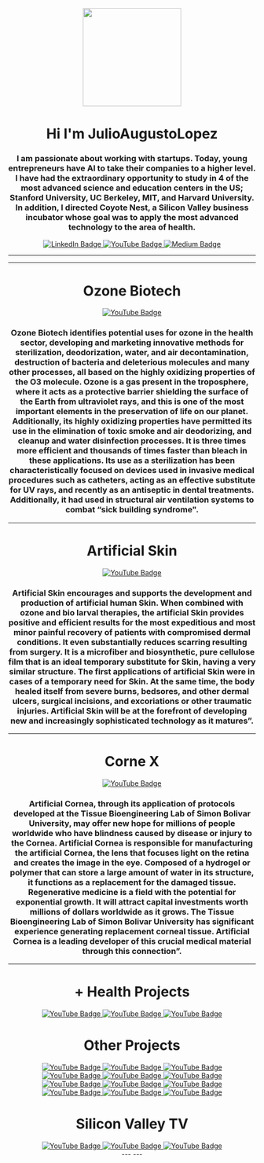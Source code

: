 <div id="header" align="center">
<img src="https://media3.giphy.com/media/ZaWIVLcGf8lqHK2rHq/giphy.gif?cid=5e214886e4xuwc1u2imdzt2eajy0etoy6rii8wgtahg2c7jn&rid=giphy.gif&ct=g" width=200 />
<h1 align="center">   Hi I'm JulioAugustoLopez</h1>
<h3 align="center">I am passionate about working with startups. Today, young entrepreneurs have AI to take their companies to a higher level. I have had the extraordinary opportunity to study in 4 of the most advanced science and education centers in the US; Stanford University, UC Berkeley, MIT, and Harvard University. In addition, I directed Coyote Nest, a Silicon Valley business incubator whose goal was to apply the most advanced technology to the area of health.</h3>

</div>



<div id="badges" align="center">
     <a href="https://www.linkedin.com/in/julio-lopez-b557082b/" target="_blank">
         <img src="https://img.shields.io/badge/LinkedIn-Julio%20Lopez-blue"
              alt="LinkedIn Badge" />
  </a>
  <a href="https://youtu.be/WS5lXuDuRVM" target="_blank">
         <img src="https://img.shields.io/youtube/views/WS5lXuDuRVM?color=red&label=YouTube&style=social"
              alt="YouTube Badge" />
  </a>
  <a href="https://medium.com/@cdn.ceo" target="_blank">
         <img src="https://img.shields.io/badge/Medium-Julio%20Lopez-lightgrey"
              alt="Medium Badge" />
  </a>
  </div>

---
---
<div id="header" align="center">
<h1 align="center">   Ozone Biotech</h1>
  <a href="https://youtu.be/Cbic1IndEZU" target="_blank">
         <img src="https://img.shields.io/youtube/views/Cbic1IndEZU?label=Ozone%20Biotech&logo=YouTube&style=social"
              alt="YouTube Badge" />
</a>

<h3 align="center">Ozone Biotech identifies potential uses for ozone in the health sector, developing and marketing innovative methods for sterilization, deodorization, water, and air decontamination, destruction of bacteria and deleterious molecules and many other processes, all based on the highly oxidizing properties of the O3 molecule. Ozone is a gas present in the troposphere, where it acts as a protective barrier shielding the surface of the Earth from ultraviolet rays, and this is one of the most important elements in the preservation of life on our planet. Additionally, its highly oxidizing properties have permitted its use in the elimination of toxic smoke and air deodorizing, and cleanup and water disinfection processes. It is three times more efficient and thousands of times faster than bleach in these applications. Its use as a sterilization has been characteristically focused on devices used in invasive medical procedures such as catheters, acting as an effective substitute for UV rays, and recently as an antiseptic in dental treatments. Additionally, it had used in structural air ventilation systems to combat “sick building syndrome".</h3>

</div>

---
<div id="header" align="center">
<h1 align="center">   Artificial Skin</h1>
  <a href="https://youtu.be/MQlkkzuJEv8" target="_blank">
         <img src="https://img.shields.io/youtube/views/MQlkkzuJEv8?label=Artificial%20Skin&logo=YouTube&style=social"
              alt="YouTube Badge" />
</a>

<h3 align="center">Artificial Skin encourages and supports the development and production of artificial human Skin. When combined with ozone and bio larval therapies, the artificial Skin provides positive and efficient results for the most expeditious and most minor painful recovery of patients with compromised dermal conditions. It even substantially reduces scarring resulting from surgery. It is a microfiber and biosynthetic, pure cellulose film that is an ideal temporary substitute for Skin, having a very similar structure. The first applications of artificial Skin were in cases of a temporary need for Skin. At the same time, the body healed itself from severe burns, bedsores, and other dermal ulcers, surgical incisions, and excoriations or other traumatic injuries. Artificial Skin will be at the forefront of developing new and increasingly sophisticated technology as it matures”.</h3>

</div>

---
<div id="header" align="center">
<h1 align="center">   Corne X</h1>
  <a href="https://youtu.be/5R3zNP_EQbo" target="_blank">
         <img src="https://img.shields.io/youtube/views/5R3zNP_EQbo?label=Corne%20X&logo=YouTube&style=social"
"
              alt="YouTube Badge" />
</a>

<h3 align="center">Artificial Cornea, through its application of protocols developed at the Tissue Bioengineering Lab of Simon Bolivar University, may offer new hope for millions of people worldwide who have blindness caused by disease or injury to the Cornea. Artificial Cornea is responsible for manufacturing the artificial Cornea, the lens that focuses light on the retina and creates the image in the eye. Composed of a hydrogel or polymer that can store a large amount of water in its structure, it functions as a replacement for the damaged tissue. Regenerative medicine is a field with the potential for exponential growth. It will attract capital investments worth millions of dollars worldwide as it grows. The Tissue Bioengineering Lab of Simon Bolivar University has significant experience generating replacement corneal tissue. Artificial Cornea is a leading developer of this crucial medical material through this connection”.</h3>

</div>

---
<div id="header" align="center">
<h1 align="center">   + Health Projects</h1>

<div id="badges" align="center">
     <a href="https://youtu.be/xEZ_pbXUyps” target="_blank">
         <img src="https://img.shields.io/youtube/views/xEZ_pbXUyps?label=Exponential%20Medicine&logo=YouTube&style=social"
              alt="YouTube Badge" />
  </a>
  <a href="https://youtu.be/74G-oV0ixOU" target="_blank">
         <img src="https://img.shields.io/youtube/views/74G-oV0ixOU?label=Artificial%20Prosthesis%20X&logo=YouTube&style=social "
              alt="YouTube Badge" />
  </a>
  <a href="https://youtu.be/_9lWrZiTnUM " target="_blank">
         <img src="https://img.shields.io/youtube/views/_9lWrZiTnUM?label=Neuronet%20X&logo=YouTube&style=social"
              alt="YouTube Badge" />
  </a>
  </div>
  <div id="header" align="center">
<h1 align="center">   Other Projects</h1>

<div id="badges" align="center">
     <a href="https://youtu.be/DURYegqVyV8” target="_blank">
         <img src="https://img.shields.io/youtube/views/DURYegqVyV8?label=BioHydrogels&logo=YouTube&style=social"
              alt="YouTube Badge" />
  </a>
  <a href="https://youtu.be/_Yd8LOIUdfE" target="_blank">
         <img src="https://img.shields.io/youtube/views/_Yd8LOIUdfE?label=180%20High%20Tech%20Labs&logo=YouTube&style=social"
              alt="YouTube Badge" />
  </a>
  <a href="https://youtu.be/g5RH76DxfL0" target="_blank">
         <img src="https://img.shields.io/youtube/views/g5RH76DxfL0?label=Graphene%20Inc&logo=YouTube&style=social"
              alt="YouTube Badge" />
              
</a>

</div>
<div id="badges" align="center">
     <a href="https://youtu.be/c2Jgpn4gmcU” target="_blank">
         <img src="https://img.shields.io/youtube/views/c2Jgpn4gmcU?label=Ligo&logo=YouTube&style=social"
              alt="YouTube Badge" />
  </a>
  <a href="https://youtu.be/I4NQUR71n_0" target="_blank">
         <img src="https://img.shields.io/youtube/views/I4NQUR71n_0?label=Intelligent%20Driving%20Device%20%28IDD%29&logo=YouTube&style=social"
              alt="YouTube Badge" />
  </a>
  <a href="https://youtu.be/GAyq9TdGTtI" target="_blank">
         <img src="https://img.shields.io/youtube/views/GAyq9TdGTtI?label=Coke%20X&logo=YouTube&style=social"
              alt="YouTube Badge" />
              
</a>

</div>
<div id="badges" align="center">
     <a href="https://youtu.be/CXQGoFUgV3o” target="_blank">
         <img src="https://img.shields.io/youtube/views/CXQGoFUgV3o?label=Driving%20Ability%20System%20%28DAS%29&logo=YouTube&style=social"
              alt="YouTube Badge" />
  </a>
  <a href="https://youtu.be/Gt53AQnaMaI" target="_blank">
         <img src="https://img.shields.io/youtube/views/Gt53AQnaMaI?label=Vsets&logo=YouTube&style=social"
              alt="YouTube Badge" />
  </a>
  <a href="https://youtu.be/0NvXtKowSF8" target="_blank">
         <img src="https://img.shields.io/youtube/views/Gt53AQnaMaI?label=3D%20Factory&logo=YouTube&style=social"
              alt="YouTube Badge" />
              
</a>

</div>
<div id="badges" align="center">
     <a href="https://youtu.be/kpV8yO5qjlg” target="_blank">
         <img src="https://img.shields.io/youtube/views/kpV8yO5qjlg?label=Nano%20University&logo=YouTube&style=social"
              alt="YouTube Badge" />
  </a>
  <a href="https://youtu.be/7K7KkJK_3Es" target="_blank">
         <img src="https://img.shields.io/youtube/views/7K7KkJK_3Es?label=Olympic%20eGames&logo=YouTube&style=social"
              alt="YouTube Badge" />
  </a>
  <a href="https://youtu.be/5CsOvmiNzrg" target="_blank">
         <img src="https://img.shields.io/youtube/views/5CsOvmiNzrg?label=Patents%20Funds%20of%20the%20Americas&logo=YouTube&style=social"
              alt="YouTube Badge" />
              
</a>

</div>
<div id="header" align="center">
<h1 align="center">   Silicon Valley TV</h1>

<div id="badges" align="center">
     <a href="https://youtu.be/ulOSpD2qIlQ" target="_blank">
         <img src="https://img.shields.io/youtube/views/ulOSpD2qIlQ?label=Silicon%20Valley%20TV&logo=YouTube&style=social"
              alt="YouTube Badge" />
  </a>
  <a href="https://youtu.be/HxW-0TJVkoc" target="_blank">
         <img src="https://img.shields.io/youtube/views/HxW-0TJVkoc?label=Promo%20Sport%20Labs&logo=YouTube&style=social"
              alt="YouTube Badge" />
  </a>
  <a href="https://youtu.be/C6u3H6DFFDo" target="_blank">
         <img src="https://img.shields.io/youtube/views/C6u3H6DFFDo?label=Promo%20Everything%20for%20Gamers&logo=YouTube&style=social"
              alt="YouTube Badge" />
  </a>
  </div>
---
---



  
